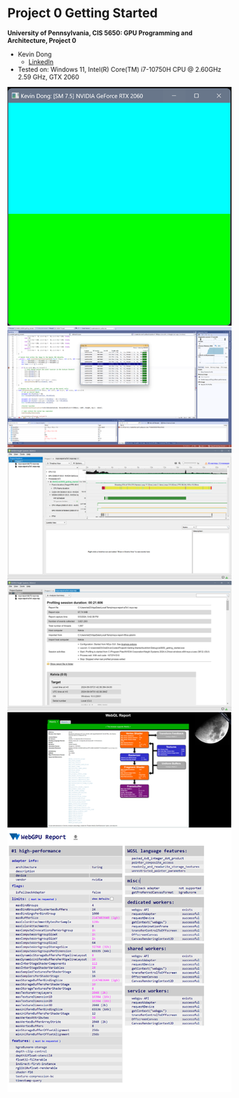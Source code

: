 Project 0 Getting Started
====================

**University of Pennsylvania, CIS 5650: GPU Programming and Architecture, Project 0**

* Kevin Dong
  * [LinkedIn](https://www.linkedin.com/in/xingyu-dong/)
* Tested on: Windows 11, Intel(R) Core(TM) i7-10750H CPU @ 2.60GHz 2.59 GHz, GTX 2060

![](images/2.1.2.PNG)
![](images/2.1.3.PNG)
![](images/2.1.4.1.PNG)
![](images/2.1.4.2.PNG)
![](images/2.2.png)
![](images/2.3.png)